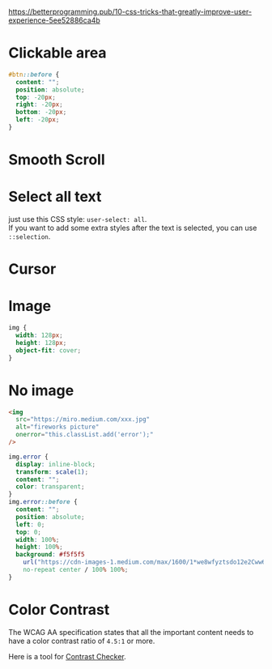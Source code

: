 
https://betterprogramming.pub/10-css-tricks-that-greatly-improve-user-experience-5ee52886ca4b

# Clickable area

```css
#btn::before {
  content: "";
  position: absolute;
  top: -20px;
  right: -20px;
  bottom: -20px;
  left: -20px;
}
```

# Smooth Scroll

# Select all text

just use this CSS style: `user-select: all`.  
If you want to add some extra styles after the text is selected, you can use `::selection`.

# Cursor

# Image

```css
img {
  width: 128px;
  height: 128px;
  object-fit: cover;
}
```

# No image

```html
<img
  src="https://miro.medium.com/xxx.jpg"
  alt="fireworks picture"
  onerror="this.classList.add('error');"
/>
```

```css
img.error {
  display: inline-block;
  transform: scale(1);
  content: "";
  color: transparent;
}
img.error::before {
  content: "";
  position: absolute;
  left: 0;
  top: 0;
  width: 100%;
  height: 100%;
  background: #f5f5f5
    url("https://cdn-images-1.medium.com/max/1600/1*we8wfyztsdo12e2Cww6oVA.jpeg")
    no-repeat center / 100% 100%;
}
```

# Color Contrast

The WCAG AA specification states that all the important content needs to have a color contrast ratio of `4.5:1` or more.

Here is a tool for [Contrast Checker](https://webaim.org/resources/contrastchecker/).
